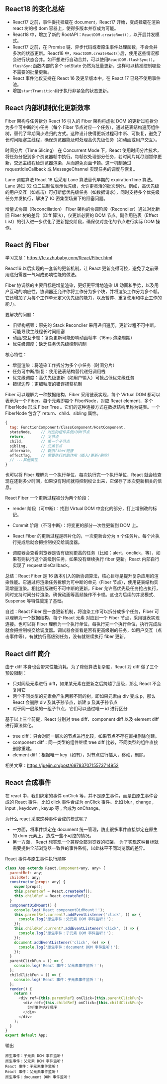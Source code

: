 ## React18 的变化总结

- React17 之前，事件委托挂载在 document，React17 开始，变成挂载在渲染 react 树的根 dom 容器上，使得多版本并存成为可能。
- React18 中，增加了新的 RootAPI：`ReactDOM.createRoot()`，以开启并发模式。
- React17 之前，在 Promise 链、异步代码或者原生事件处理函数，不会合并多次的状态更新。React18 中，`ReactDOM.createRoot()`后，使用这些情况都会进行状态合并。如不想进行自动合并，可以使用`ReactDOM.flushSync()`。`flushSync`函数内部的多个 setState 仍然为批量更新，这样可以精准控制哪些不需要的批量更新。
- React 事件池仅支持在 React 16 及更早版本中，在 React 17 已经不使用事件池。
- 增加`startTransition`用于执行非紧急的状态更新。

## React 内部机制优化更新效率

Fiber 架构与任务拆分
React 16 引入的 Fiber 架构将虚拟 DOM 的更新过程拆分为多个可中断的小任务（每个 Fiber 节点对应一个任务），通过链表结构遍历组件树，替代了早期同步递归的方式。这种设计使得更新过程可中断、可恢复，避免了长时间阻塞主线程，确保浏览器能及时处理高优先级任务（如动画或用户交互）。

时间分片（Time Slicing）
在 Concurrent Mode 下，React 使用时间分片技术，将任务分配到多个浏览器帧中执行。每帧仅处理部分任务，若时间片耗尽则暂停更新，交还主线程给浏览器渲染，从而避免页面卡顿。这一机制通过 requestIdleCallback 或 MessageChannel 实现任务的调度与恢复。

Lane 调度算法
React 18 后采用 Lane 算法替代早期的 expirationTime 算法。Lane 通过 32 位二进制位表示优先级，允许更灵活的批次划分。例如，高优先级的用户交互（如点击）可打断低优先级任务（如数据请求），同时支持多个优先级任务并发执行，解决了 IO 密集型场景下的阻塞问题。

增量式协调（Reconciliation）
Fiber 架构的协调阶段（Reconciler）通过对比新旧 Fiber 树的差异（Diff 算法），仅更新必要的 DOM 节点。副作用链表（Effect List）的引入进一步优化了更新提交阶段，确保仅对变化的节点进行实际 DOM 操作。

## React 的 Fiber

学习文章：https://fe.azhubaby.com/React/Fiber.html

React16 以后实现的一套新的更新机制，让 React 更新变得可控，避免了之前采用递归需要一气呵成影响性能的做法。

Fiber 协调器的主要目标是增量渲染，更好更平滑地渲染 UI 动画和手势，以及用户互动的响应性。协调器还允许你将工作分为多个块，并将渲染工作分为多个帧。它还增加了为每个工作单元定义优先级的能力，以及暂停、重复使用和中止工作的能力。

要解决的问题：

- 旧架构瓶颈：原先的 Stack Reconciler 采用递归遍历，更新过程不可中断，可能导致主线程长时间阻塞
- 动画/交互卡顿：复杂更新可能影响动画帧率（16ms 渲染周期）
- 优先级调度：缺乏任务优先级控制机制

核心特性：

- 增量渲染：将渲染工作拆分为多个小任务（时间分片）
- 任务可中断/恢复：使用链表结构替代递归调用栈
- 优先级调度：高优先级更新（如用户输入）可抢占低优先级任务
- 错误边界：更细粒度的错误捕获机制

Fiber 可以理解为一种数据结构，Fiber 采用链表实现，每个 Virtual DOM 都可以表示为一个 Fiber。每个元素即每个 FiberNode，对应 React element，多个 FiberNode 形成 Fiber Tree 。它们的这种连接方式在数据结构里称为链表。一个 FiberNode 包含了 return、child、sibling 属性。

```js
{
  tag: FunctionComponent/ClassComponent/HostComponent,
  stateNode,    // 对应的组件实例/DOM节点
  return,       // 父节点
  child,        // 第一个子节点
  sibling,      // 兄弟节点
  alternate,    // 新旧fiber链接
  effectTag,    // 需要执行的副作用（插入/更新/删除）
  // ...其他属性
}
```

也可以将 Fiber 理解为一个执行单位，每次执行完一个执行单位，React 就会检查现在还剩多少时间，如果没有时间就将控制权让出来，它保存了本次更新相关的信息。

React Fiber 一个更新过程被分为两个阶段：

- render 阶段（可中断）：找到 Virtual DOM 中变化的部分，打上增删改的标记。
- Commit 阶段（不可中断）：将变更的部分一次性更新到 DOM 上。

- React Fiber 的更新过程是碎片化的，一次更新会分为 n 个任务片。每个片执行完成后就会把控制权交给调度器。
- 调度器会查看浏览器是否有级别更高的任务（比如：alert，onclick，等），如果有则执行这个高级别任务，如果没有继续执行 fiber 更新。React 内部自行实现了 requestIdleCallback。

总结：React Fiber 是 16 版本引入的新协调算法，核心目标是提升复杂应用的渲染性能。它通过将渲染任务拆解为可中断的单元（Fiber 节点），使用链表结构实现增量渲染。相比旧版递归不可中断的更新，Fiber 允许高优先级任务抢占执行，同时支持时间分片渲染，确保动画等高频操作不卡顿。这也为后续的并发模式、Suspense 等特性奠定了基础。

自述：React Fiber 是一套更新机制，将渲染工作可以拆分成多个任务，Fiber 可以理解为一个数据结构，每个 React 元素 对应到一个 Fiber 节点，采用链表实现连接。也可以将 Fiber 理解为一个执行单位，每执行完一个执行单位，执行完成后就会把控制权交给调度器。调试器会查看是否有更高级别的任务，如用户交互（点击事件等），有就执行高级别任务，没有就继续执行 fiber 更新。

## React diff 简介

由于 diff 本身也会带来性能消耗，为了降低算法复杂度，React 对 diff 做了三个预设限制：

- 只对同级元素进行 diff，如果某元素在更新之后跨越了层级，那么 React 不会复用它
- 两个不同类型的元素会产生两颗不同的树，即如果元素由 div 变成 p，那么 React 会删除 div 及其子孙节点，新建 p 及其子孙节点
- 对于同一层级的一组子节点，它们可以通过唯一 id 进行区分

基于以上三个前提，React 分别对 tree diff、component diff 以及 element diff 进行算法优化。

- tree diff：只会对同一层次的节点进行比较，如果节点不存在直接删除创建。
- component diff：同一类型的组件继续 tree diff 比较，不同类型的组件直接删除重建。
- element diff：根据唯一 key（如有），对节点进行插入，移动，删除。

相关文章：https://juejin.cn/post/6978370715573714952

## React 合成事件

在 react 中，我们绑定的事件 onClick 等，并不是原生事件，而是由原生事件合成的 React 事件，比如 click 事件合成为 onClick 事件。比如 blur , change , input , keydown , keyup 等 , 合成为 onChange。

为什么 react 采取这种事件合成的模式呢？

- 一方面，将事件绑定在 document 统一管理，防止很多事件直接绑定在原生的 dom 元素上。造成一些不可控的情况。
- 另一方面， React 想实现一个兼容全部浏览器的框架， 为了实现这种目标就需要提供全部浏览器一致性的事件系统，以此抹平不同浏览器的差异。

React 事件与原生事件执行顺序

```javascript
class App extends React.Component<any, any> {
  parentRef: any;
  childRef: any;
  constructor(props: any) {
    super(props);
    this.parentRef = React.createRef();
    this.childRef = React.createRef();
  }
  componentDidMount() {
    console.log('React componentDidMount！');
    this.parentRef.current?.addEventListener('click', () => {
      console.log('原生事件：父元素 DOM 事件监听！');
    });
    this.childRef.current?.addEventListener('click', () => {
      console.log('原生事件：子元素 DOM 事件监听！');
    });
    document.addEventListener('click', (e) => {
      console.log('原生事件：document DOM 事件监听！');
    });
  }
  parentClickFun = () => {
    console.log('React 事件：父元素事件监听！');
  };
  childClickFun = () => {
    console.log('React 事件：子元素事件监听！');
  };
  render() {
    return (
      <div ref={this.parentRef} onClick={this.parentClickFun}>
        <div ref={this.childRef} onClick={this.childClickFun}>
          分析事件执行顺序
        </div>
      </div>
    );
  }
}
export default App;
```

输出

```
原生事件：子元素 DOM 事件监听！
原生事件：父元素 DOM 事件监听！
React 事件：子元素事件监听！
React 事件：父元素事件监听！
原生事件：document DOM 事件监听！

```
